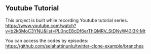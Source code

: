 ## Youtube Tutorial

This project is built while recording Youtube tutorial series.
https://www.youtube.com/watch?v=b2k6MoC3YNU&list=PL0ncE8cDf6erThQMRV_StDNyW43i3K-Mt

You can access the codes by episodes:
https://github.com/selahattinunlu/twitter-clone-example/branches
